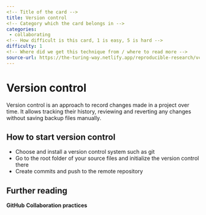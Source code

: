 ```yaml
---
<!-- Title of the card -->
title: Version control
<!-- Category which the card belongs in -->
categories:
 - collaborating
<!-- How difficult is this card, 1 is easy, 5 is hard -->
difficulty: 1
<!-- Where did we get this technique from / where to read more -->
source-url: https://the-turing-way.netlify.app/reproducible-research/vcs.html?highlight=version%20control
---
```


<!-- Front of the card -->
# Version control
Version control is an approach to record changes made in a project over time. It allows tracking their history, reviewing and reverting any changes without saving backup files manually.

<!-- Reverse of card -->
## How to start version control
- Choose and install a version control system such as git
- Go to the root folder of your source files and initialize the version control there
- Create commits and push to the remote repository

## Further reading
**GitHub**
**Collaboration practices**